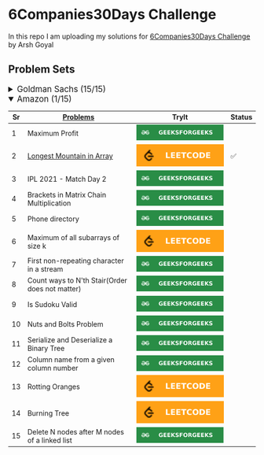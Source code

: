 # 6Companies30Days Challenge

In this repo I am uploading my solutions for [6Companies30Days Challenge](https://www.youtube.com/watch?v=8ESo_bXhRC4) by Arsh Goyal

## Problem Sets

<details>
<summary style="font-size: 1.2em">Goldman Sachs (15/15)</summary>

Sr  | [Problems](./goldman-sachs/README.md)                                                                                     | TryIt                                                                                                                                     | Status
----|---------------------------------------------------------------------------------------------------------------------------|-------------------------------------------------------------------------------------------------------------------------------------------|---------
1   | [Print Anagrams Together](./goldman-sachs/print-anagrams-together.md)                                                     | [![Problem Link](./assets/gfg.svg)](https://practice.geeksforgeeks.org/problems/print-anagrams-together/1/#)                              | ✅
2   | [Overlapping Rectangles](./goldman-sachs/overlapping-rectangles1924.md)                                                   | [![Problem Link](./assets/gfg.svg)](https://practice.geeksforgeeks.org/problems/overlapping-rectangles1924/1/)                            | ✅
3   | [Count the subarrays having product less than k](./goldman-sachs/count-the-subarrays-having-product-less-than-k1708.md)   | [![Problem Link](./assets/gfg.svg)](https://practice.geeksforgeeks.org/problems/count-the-subarrays-having-product-less-than-k1708/1/)    | ✅
4   | [Run Length Encoding](./goldman-sachs/run-length-encoding.md)                                                             | [![Problem Link](./assets/gfg.svg)](https://practice.geeksforgeeks.org/problems/run-length-encoding/1/)                                   | ✅
5   | [Ugly Number](./goldman-sachs/ugly-numbers2254.md)                                                                        | [![Problem Link](./assets/gfg.svg)](https://practice.geeksforgeeks.org/problems/ugly-numbers2254/1/)                                      | ✅
6   | [Greatest Common Divisor of Strings](./goldman-sachs/greatest-common-divisor-of-strings.md)                               | [![Problem Link](./assets/lc.svg)](https://leetcode.com/problems/greatest-common-divisor-of-strings/)                                     | ✅
7   | [Find the position of M-th item](./goldman-sachs/find-the-position-of-m-th-item1723.md)                                   | [![Problem Link](./assets/gfg.svg)](https://practice.geeksforgeeks.org/problems/find-the-position-of-m-th-item1723/1#)                    | ✅
8   | [Total Decoding Messages](./goldman-sachs/total-decoding-messages1235.md)                                                 | [![Problem Link](./assets/gfg.svg)](https://practice.geeksforgeeks.org/problems/total-decoding-messages1235/1/)                           | ✅
9   | [Number following a pattern](./goldman-sachs/number-following-a-pattern3126.md)                                           | [![Problem Link](./assets/gfg.svg)](https://practice.geeksforgeeks.org/problems/number-following-a-pattern3126/1#)                        | ✅
10  | [Max 10 numbers in a list having 10M entries](./goldman-sachs/k-largest-elements3736.md)                                  | [![Problem Link](./assets/gfg.svg)](https://practice.geeksforgeeks.org/problems/k-largest-elements3736/1)                                 | ✅
11  | [Find Missing And Repeating](./goldman-sachs/find-missing-and-repeating2512.md)                                           | [![Problem Link](./assets/gfg.svg)](https://practice.geeksforgeeks.org/problems/find-missing-and-repeating2512/1/#)                       | ✅
12  | [Squares in N*N Chessboard](./goldman-sachs/squares-in-nn-chessboard1801.md)                                              | [![Problem Link](./assets/gfg.svg)](https://practice.geeksforgeeks.org/problems/squares-in-nn-chessboard1801/1)                           | ✅
13  | [Decode the string](./goldman-sachs/decode-the-string2444.md)                                                             | [![Problem Link](./assets/gfg.svg)](https://practice.geeksforgeeks.org/problems/decode-the-string2444/1)                                  | ✅
14  | [Minimum Size Subarray Sum](./goldman-sachs/minimum-size-subarray-sum.md)                                                 | [![Problem Link](./assets/lc.svg)](https://leetcode.com/problems/minimum-size-subarray-sum/)                                              | ✅
15  | [Array Pair Sum Divisibility Problem](./goldman-sachs/array-pair-sum-divisibility-problem3257.md)                         | [![Problem Link](./assets/gfg.svg)](https://practice.geeksforgeeks.org/problems/array-pair-sum-divisibility-problem3257/1#)               | ✅

</details>

<details open>
<summary style="font-size: 1.2em">Amazon (1/15)</summary>

Sr  | [Problems](./amazon/README.md)                                                                | TryIt                                                                                                                                     | Status
----|-----------------------------------------------------------------------------------------------|-------------------------------------------------------------------------------------------------------------------------------------------|---------
1   | Maximum Profit                                                                                | [![Problem Link](./assets/gfg.svg)](https://practice.geeksforgeeks.org/problems/maximum-profit4657/1)                                     | 
2   | [Longest Mountain in Array](./amazon/longest-mountain-in-array.md)                          | [![Problem Link](./assets/lc.svg)](https://leetcode.com/problems/longest-mountain-in-array/)                                              | ✅
3   | IPL 2021 - Match Day 2                                                                        | [![Problem Link](./assets/gfg.svg)](https://practice.geeksforgeeks.org/problems/deee0e8cf9910e7219f663c18d6d640ea0b87f87/1/)              | 
4   | Brackets in Matrix Chain Multiplication                                                       | [![Problem Link](./assets/gfg.svg)](https://practice.geeksforgeeks.org/problems/brackets-in-matrix-chain-multiplication1024/1/)           | 
5   | Phone directory                                                                               | [![Problem Link](./assets/gfg.svg)](https://practice.geeksforgeeks.org/problems/phone-directory4628/1/)                                   | 
6   | Maximum of all subarrays of size k                                                            | [![Problem Link](./assets/lc.svg)](https://practice.geeksforgeeks.org/problems/maximum-of-all-subarrays-of-size-k3101/1)                  | 
7   | First non-repeating character in a stream                                                     | [![Problem Link](./assets/gfg.svg)](https://practice.geeksforgeeks.org/problems/first-non-repeating-character-in-a-stream1216/1)          | 
8   | Count ways to N'th Stair(Order does not matter)                                               | [![Problem Link](./assets/gfg.svg)](https://practice.geeksforgeeks.org/problems/count-ways-to-nth-stairorder-does-not-matter1322/1/)      | 
9   | Is Sudoku Valid                                                                               | [![Problem Link](./assets/gfg.svg)](https://practice.geeksforgeeks.org/problems/is-sudoku-valid4820/1/)                                   | 
10  | Nuts and Bolts Problem                                                                        | [![Problem Link](./assets/gfg.svg)](https://practice.geeksforgeeks.org/problems/nuts-and-bolts-problem0431/1)                             | 
11  | Serialize and Deserialize a Binary Tree                                                       | [![Problem Link](./assets/gfg.svg)](https://practice.geeksforgeeks.org/problems/serialize-and-deserialize-a-binary-tree/1)                | 
12  | Column name from a given column number                                                        | [![Problem Link](./assets/gfg.svg)](https://practice.geeksforgeeks.org/problems/column-name-from-a-given-column-number4244/1/)            | 
13  | Rotting Oranges                                                                               | [![Problem Link](./assets/lc.svg)](https://leetcode.com/problems/rotting-oranges/)                                                        | 
14  | Burning Tree                                                                                  | [![Problem Link](./assets/lc.svg)](https://practice.geeksforgeeks.org/problems/burning-tree/1/)                                           | 
15  | Delete N nodes after M nodes of a linked list                                                 | [![Problem Link](./assets/gfg.svg)](https://practice.geeksforgeeks.org/problems/delete-n-nodes-after-m-nodes-of-a-linked-list/1/)         | 

</details>
